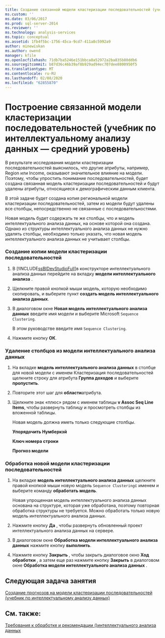 ```yaml
---
title: Создание связанной модели кластеризации последовательностей (учебник по интеллектуальному анализу данных — средний уровень) | Документация Майкрософт
ms.custom: ''
ms.date: 03/06/2017
ms.prod: sql-server-2014
ms.reviewer: ''
ms.technology: analysis-services
ms.topic: conceptual
ms.assetid: 1fb4f5bc-1756-45ca-9cd7-411a8c5992a9
author: minewiskan
ms.author: owend
manager: kfile
ms.openlocfilehash: 71db7ba5246e151bbca8a52972a2ba835b80ddb6
ms.sourcegitcommit: b87d36c46b39af8b929ad94ec707dee8800950f5
ms.translationtype: MT
ms.contentlocale: ru-RU
ms.lasthandoff: 02/08/2020
ms.locfileid: "62855870"
---
```

# <a name="creating-a-related-sequence-clustering-model-intermediate-data-mining-tutorial"></a>Построение связанной модели кластеризации последовательностей (учебник по интеллектуальному анализу данных — средний уровень)
  В результате исследования модели кластеризации последовательностей выяснилось, что другие атрибуты, например, Region или Income, оказывают значительное влияние на модели. Поэтому, чтобы упростить понимание последовательностей, будет создана связанная модель кластеризации последовательностей и будут удалены атрибуты, относящиеся к демографическим данным клиента.  
  
 В этой задаче будет создана копия региональной модели кластеризации последовательностей, затем из модели будут удалены все столбцы, непосредственно не связанные с последовательностями.  
  
 Новая модель будет содержать те же столбцы, что и модель интеллектуального анализа данных, на основе которой она создана. Однако из структуры интеллектуального анализа данных не нужно удалять столбцы, необходимо только указать, что новая модель интеллектуального анализа данных не учитывает столбцы.  
  
### <a name="to-make-a-copy-of-the-sequence-clustering-model"></a>Создание копии модели кластеризации последовательностей  
  
1.  В [!INCLUDE[ssBIDevStudioFull](../includes/ssbidevstudiofull-md.md)]в конструкторе интеллектуального анализа данных перейдите на вкладку **модели интеллектуального анализа** .  
  
2.  Щелкните правой кнопкой мыши модель, которую необходимо скопировать, и выберите пункт **создать модель интеллектуального анализа данных**.  
  
3.  В диалоговом окне **Новая модель интеллектуального анализа данных** введите имя модели и выберите Microsoft `Sequence Clustering`.  
  
     В этом руководстве введите имя `Sequence Clustering`.  
  
4.  Нажмите кнопку **ОК**.  
  
### <a name="to-remove-columns-from-the-mining-model"></a>Удаление столбцов из модели интеллектуального анализа данных  
  
1.  На вкладке **модель интеллектуального анализа данных** в столбце для новой модели с именем Кластеризация последовательностей щелкните строку для атрибута **Группа доходов** и выберите **пропустить**.  
  
2.  Повторите этот шаг для **области**атрибута.  
  
3.  Щелкните знак «плюс» рядом с именем таблицы **v Assoc Seq Line Items**, чтобы развернуть таблицу и просмотреть столбцы из вложенной таблицы.  
  
     Новая модель должна иметь только следующие столбцы.  
  
     **Упорядочить Нумберкэй**  
  
     **Ключ номера строки**  
  
     **Прогноз модели**  
  
### <a name="to-process-the-new-sequence-clustering-model"></a>Обработка новой модели кластеризации последовательностей  
  
1.  На вкладке **модель интеллектуального анализа данных** щелкните правой кнопкой мыши новую модель `Sequence Clustering`с именем и выберите команду **обработать модель**.  
  
     Новая упрощенная модель интеллектуального анализа данных основана на структуре, которая уже обработана, поэтому повторная обработка структуры не требуется. Можно обработать только новую модель интеллектуального анализа данных.  
  
2.  Нажмите кнопку **Да** , чтобы развернуть обновленный проект интеллектуального анализа данных на сервере.  
  
3.  В диалоговом окне **Обработка модели интеллектуального анализа данных** нажмите кнопку **выполнить**.  
  
4.  Нажмите кнопку **Закрыть** , чтобы закрыть диалоговое окно **Ход обработки** , а затем еще раз нажмите кнопку **Закрыть** в диалоговом окне **Обработка модели интеллектуального анализа данных** .  
  
## <a name="next-task-in-lesson"></a>Следующая задача занятия  
 [Создание прогнозов на модели кластеризации последовательностей &#40;учебник по интеллектуальному анализу данных&#41;](../../2014/tutorials/create-predictions-on-model-intermediate-data-mining-tutorial.md)  
  
## <a name="see-also"></a>См. также:  
 [Требования к обработке и рекомендации &#40;&#41;интеллектуального анализа данных](../../2014/analysis-services/data-mining/processing-requirements-and-considerations-data-mining.md)  
  
  
